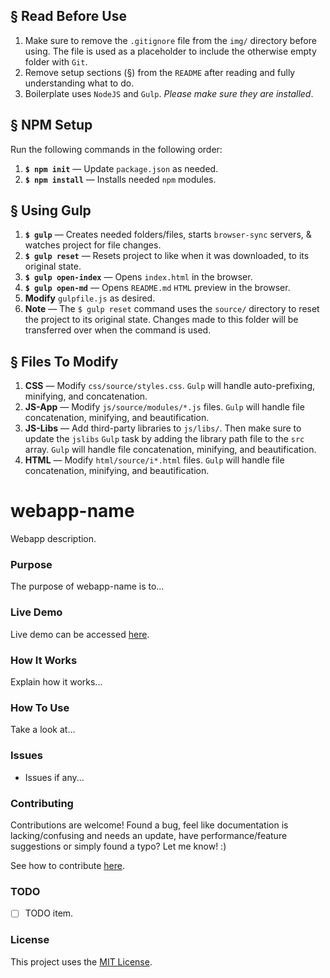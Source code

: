 ## § Read Before Use
1. Make sure to remove the `.gitignore` file from the `img/` directory before using. The file is used as a placeholder to include the otherwise empty folder with `Git`.
2. Remove setup sections (§) from the `README` after reading and fully understanding what to do.
3. Boilerplate uses `NodeJS` and `Gulp`. *Please make sure they are installed*.

## § NPM Setup
Run the following commands in the following order:
1. **`$ npm init`** &mdash; Update `package.json` as needed.
2. **`$ npm install`** &mdash; Installs needed `npm` modules.

## § Using Gulp
1. **`$ gulp`** &mdash; Creates needed folders/files, starts `browser-sync` servers, & watches project for file changes.  
2. **`$ gulp reset`** &mdash; Resets project to like when it was downloaded, to its original state.
3. **`$ gulp open-index`** &mdash; Opens `index.html` in the browser.
4. **`$ gulp open-md`** &mdash; Opens `README.md` `HTML` preview in the browser.
5. **Modify** `gulpfile.js` as desired.
6. **Note** &mdash; The `$ gulp reset` command uses the `source/` directory to reset the project to its original state. Changes made to this folder will be transferred over when the command is used.

## § Files To Modify
1. **CSS** &mdash; Modify `css/source/styles.css`. `Gulp` will handle auto-prefixing, minifying, and concatenation.
2. **JS-App** &mdash; Modify `js/source/modules/*.js` files. `Gulp` will handle file concatenation, minifying, and beautification.
3. **JS-Libs** &mdash; Add third-party libraries to `js/libs/`. Then make sure to update the `jslibs` `Gulp` task by adding the library path file to the `src` array. `Gulp` will handle file concatenation, minifying, and beautification.
4. **HTML** &mdash; Modify `html/source/i*.html` files. `Gulp` will handle file concatenation, minifying, and beautification.

# webapp-name

Webapp description.

### Purpose

The purpose of webapp-name is to...

### Live Demo

Live demo can be accessed [here](https://cgabriel5.github.io/webapp-name/).

### How It Works

Explain how it works...

### How To Use

Take a look at...

### Issues

* Issues if any... 

### Contributing

Contributions are welcome! Found a bug, feel like documentation is lacking/confusing and needs an update, have performance/feature suggestions or simply found a typo? Let me know! :)

See how to contribute [here](https://github.com/cgabriel5/webapp-name/blob/master/CONTRIBUTING.md).

### TODO

- [ ] TODO item.

### License

This project uses the [MIT License](https://github.com/cgabriel5/webapp-name/blob/master/LICENSE.txt).

